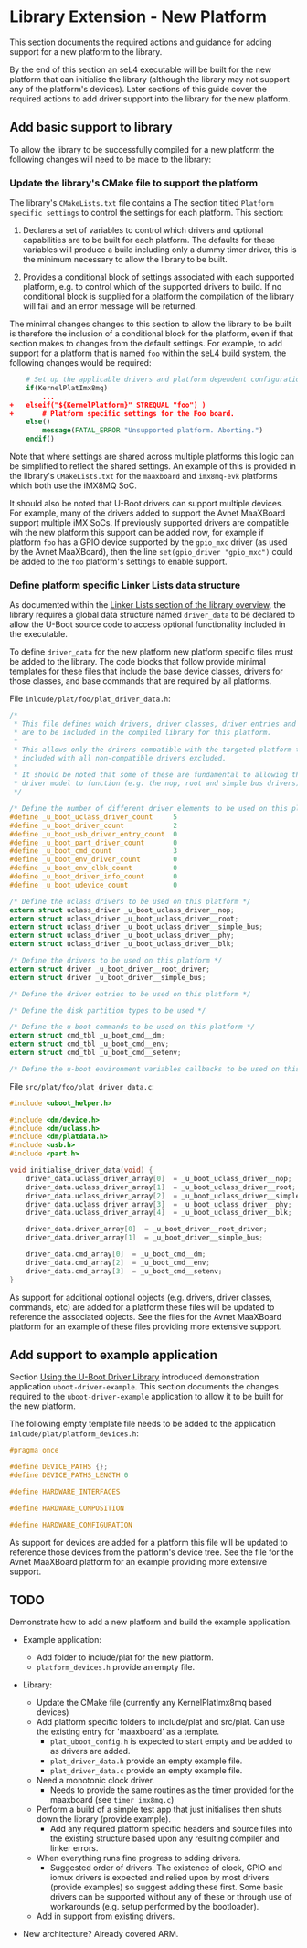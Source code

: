 # Library Extension - New Platform

This section documents the required actions and guidance for adding support for a new platform to the library.

By the end of this section an seL4 executable will be built for the new platform that can initialise the library (although the library may not support any of the platform's devices). Later sections of this guide cover the required actions to add driver support into the library for the new platform.

## Add basic support to library

To allow the library to be successfully compiled for a new platform the following changes will need to be made to the library:

### Update the library's CMake file to support the platform

The library's `CMakeLists.txt` file contains a The section titled ```Platform specific settings``` to control the settings for each platform. This section:

1. Declares a set of variables to control which drivers and optional capabilities are to be built for each platform. The defaults for these variables will produce a build including only a dummy timer driver, this is the minimum necessary to allow the library to be built.

2. Provides a conditional block of settings associated with each supported platform, e.g. to control which of the supported drivers to build. If no conditional block is supplied for a platform the compilation of the library will fail and an error message will be returned.

The minimal changes changes to this section to allow the library to be built is therefore the inclusion of a conditional block for the platform, even if that section makes to changes from the default settings. For example, to add support for a platform that is named  ```foo``` within the seL4 build system, the following changes would be required:

```cmake
    # Set up the applicable drivers and platform dependent configuration.
    if(KernelPlatImx8mq)
        ...
+   elseif("${KernelPlatform}" STREQUAL "foo") )
+       # Platform specific settings for the Foo board.
    else()
        message(FATAL_ERROR "Unsupported platform. Aborting.")
    endif()
```

Note that where settings are shared across multiple platforms this logic can be simplified to reflect the shared settings. An example of this is provided in the library's `CMakeLists.txt` for the ```maaxboard``` and ```imx8mq-evk``` platforms which both use the iMX8MQ SoC.

It should also be noted that U-Boot drivers can support multiple devices. For example, many of the drivers added to support the Avnet MaaXBoard support multiple iMX SoCs. If previously supported drivers are compatible wih the new platform this support can be added now, for example if platform `foo` has a GPIO device supported by the `gpio_mxc` driver (as used by the Avnet MaaXBoard), then the line ```set(gpio_driver "gpio_mxc")``` could be added to the `foo` platform's settings to enable support.

### Define platform specific Linker Lists data structure

As documented within the [Linker Lists section of the library overview](uboot_driver_library.md#linker-lists), the library requires a global data structure named ```driver_data``` to be declared to allow the U-Boot source code to access optional functionality included in the executable.

To define ```driver_data``` for the new platform new platform specific files must be added to the library. The code blocks that follow provide minimal templates for these files that include the base device classes, drivers for those classes, and base commands that are required by all platforms.

File `inlcude/plat/foo/plat_driver_data.h`:

```c
/*
 * This file defines which drivers, driver classes, driver entries and commands
 * are to be included in the compiled library for this platform.
 *
 * This allows only the drivers compatible with the targeted platform to be
 * included with all non-compatible drivers excluded.
 *
 * It should be noted that some of these are fundamental to allowing the U-Boot
 * driver model to function (e.g. the nop, root and simple bus drivers).
 */

/* Define the number of different driver elements to be used on this platform */
#define _u_boot_uclass_driver_count     5
#define _u_boot_driver_count            2
#define _u_boot_usb_driver_entry_count  0
#define _u_boot_part_driver_count       0
#define _u_boot_cmd_count               3
#define _u_boot_env_driver_count        0
#define _u_boot_env_clbk_count          0
#define _u_boot_driver_info_count       0
#define _u_boot_udevice_count           0

/* Define the uclass drivers to be used on this platform */
extern struct uclass_driver _u_boot_uclass_driver__nop;
extern struct uclass_driver _u_boot_uclass_driver__root;
extern struct uclass_driver _u_boot_uclass_driver__simple_bus;
extern struct uclass_driver _u_boot_uclass_driver__phy;
extern struct uclass_driver _u_boot_uclass_driver__blk;

/* Define the drivers to be used on this platform */
extern struct driver _u_boot_driver__root_driver;
extern struct driver _u_boot_driver__simple_bus;

/* Define the driver entries to be used on this platform */

/* Define the disk partition types to be used */

/* Define the u-boot commands to be used on this platform */
extern struct cmd_tbl _u_boot_cmd__dm;
extern struct cmd_tbl _u_boot_cmd__env;
extern struct cmd_tbl _u_boot_cmd__setenv;

/* Define the u-boot environment variables callbacks to be used on this platform */
```

File `src/plat/foo/plat_driver_data.c`:

```c
#include <uboot_helper.h>

#include <dm/device.h>
#include <dm/uclass.h>
#include <dm/platdata.h>
#include <usb.h>
#include <part.h>

void initialise_driver_data(void) {
    driver_data.uclass_driver_array[0]  = _u_boot_uclass_driver__nop;
    driver_data.uclass_driver_array[1]  = _u_boot_uclass_driver__root;
    driver_data.uclass_driver_array[2]  = _u_boot_uclass_driver__simple_bus;
    driver_data.uclass_driver_array[3]  = _u_boot_uclass_driver__phy;
    driver_data.uclass_driver_array[4]  = _u_boot_uclass_driver__blk;

    driver_data.driver_array[0]  = _u_boot_driver__root_driver;
    driver_data.driver_array[1]  = _u_boot_driver__simple_bus;

    driver_data.cmd_array[0]  = _u_boot_cmd__dm;
    driver_data.cmd_array[2]  = _u_boot_cmd__env;
    driver_data.cmd_array[3]  = _u_boot_cmd__setenv;
}
```

As support for additional optional objects (e.g. drivers, driver classes, commands, etc) are added for a platform these files will be updated to reference the associated objects. See the files for the Avnet MaaXBoard platform for an example of these files providing more extensive support.

## Add support to example application

Section [Using the U-Boot Driver Library](uboot_driver_usage.md) introduced demonstration application  `uboot-driver-example`. This section documents the changes required to the `uboot-driver-example` application to allow it to be built for the new platform.

The following empty template file needs to be added to the application `inlcude/plat/platform_devices.h`:

```c
#pragma once

#define DEVICE_PATHS {};
#define DEVICE_PATHS_LENGTH 0

#define HARDWARE_INTERFACES

#define HARDWARE_COMPOSITION

#define HARDWARE_CONFIGURATION
```

As support for devices are added for a platform this file will be updated to reference those devices from the platform's device tree. See the file for the Avnet MaaXBoard platform for an example providing more extensive support.

## TODO

Demonstrate how to add a new platform and build the example application.

- Example application:
  - Add folder to include/plat for the new platform.
  - ```platform_devices.h``` provide an empty file.

- Library:
  - Update the CMake file (currently any KernelPlatImx8mq based devices)
  - Add platform specific folders to include/plat and src/plat. Can use the existing entry for 'maaxboard' as a template.
    - ```plat_uboot_config.h``` is expected to start empty and be added to as drivers are added.
    - ```plat_driver_data.h``` provide an empty example file.
    - ```plat_driver_data.c``` provide an empty example file.
  - Need a monotonic clock driver.
    - Needs to provide the same routines as the timer provided for the maaxboard (see ```timer_imx8mq.c```)
  - Perform a build of a simple test app that just initialises then shuts down the library (provide example).
    - Add any required platform specific headers and source files into the existing structure based upon any resulting compiler and linker errors.
  - When everything runs fine progress to adding drivers.
    - Suggested order of drivers. The existence of clock, GPIO and iomux drivers is expected and relied upon by most drivers (provide examples) so suggest adding these first. Some basic drivers can be supported without any of these or through use of workarounds (e.g. setup performed by the bootloader).
  - Add in support from existing drivers.

- New architecture? Already covered ARM.